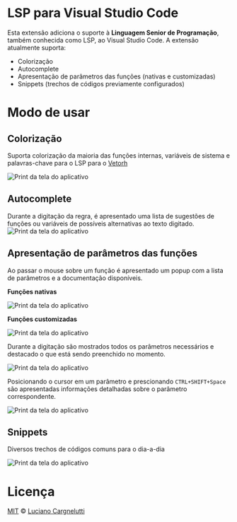 # LSP para Visual Studio Code

Esta extensão adiciona o suporte à **Linguagem Senior de Programação**, também conhecida como LSP, ao Visual Studio Code. A extensão atualmente suporta:

* Colorização
* Autocomplete
* Apresentação de parâmetros das funções (nativas e customizadas)
* Snippets (trechos de códigos previamente configurados)

# Modo de usar

## Colorização

Suporta colorização da maioria das funções internas, variáveis de sistema e palavras-chave para o LSP para o [Vetorh](https://www.senior.com.br/)

 ![Print da tela do aplicativo](https://github.com/llutti/vscode-language-lsp/blob/master/screenshots/colorizacao.png)


## Autocomplete

Durante a digitação da regra, é apresentado uma lista de sugestões de funções ou variáveis de possíveis alternativas ao texto digitado.
 ![Print da tela do aplicativo](https://github.com/llutti/vscode-language-lsp/blob/master/screenshots/autocomplete.png)


## Apresentação de parâmetros das funções

Ao passar o mouse sobre um função é apresentado um popup com a lista de parâmetros e a documentação disponíveis.

**Funções nativas**

![Print da tela do aplicativo](https://github.com/llutti/vscode-language-lsp/blob/master/screenshots/parametros-funcao-nativa.png)

**Funções customizadas**

![Print da tela do aplicativo](https://github.com/llutti/vscode-language-lsp/blob/master/screenshots/parametros-funcao-customizada.png)

Durante a digitação são mostrados todos os parâmetros necessários e destacado o que está sendo preenchido no momento.

![Print da tela do aplicativo](https://github.com/llutti/vscode-language-lsp/blob/master/screenshots/parametros-funcao-digitacao.png)

Posicionando o cursor em um parâmetro e prescionando `CTRL+SHIFT+Space` são apresentadas informações detalhadas sobre o parâmetro correspondente.

![Print da tela do aplicativo](https://github.com/llutti/vscode-language-lsp/blob/master/screenshots/parametros-funcao-detalhes.png)


## Snippets

Diversos trechos de códigos comuns para o dia-a-dia

 ![Print da tela do aplicativo](https://github.com/llutti/vscode-language-lsp/blob/master/screenshots/snippets.png)


# Licença

[MIT](https://github.com/llutti/vscode-language-lsp/blob/master/LICENSE) &copy; [Luciano Cargnelutti](https://www.linkedin.com/in/llutti/)
